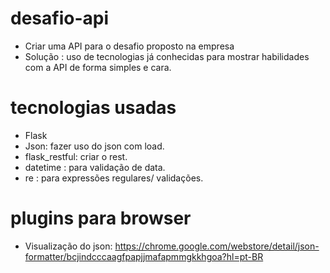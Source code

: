 # desafio-api

- Criar uma API para o desafio proposto na empresa
- Solução : uso de tecnologias já conhecidas para mostrar habilidades com a API de forma simples e cara.


# tecnologias usadas
- Flask
- Json: fazer uso do json com load.
- flask_restful: criar o rest.
- datetime : para validação de data. 
- re : para expressões regulares/ validações.

# plugins para browser
- Visualização do json: https://chrome.google.com/webstore/detail/json-formatter/bcjindcccaagfpapjjmafapmmgkkhgoa?hl=pt-BR
